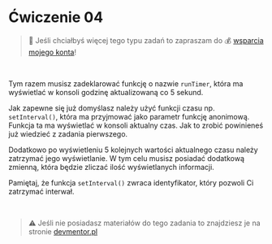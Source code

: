 # Ćwiczenie 04

> :loudspeaker: Jeśli chciałbyś więcej tego typu zadań to zapraszam do :moneybag: [wsparcia mojego konta](https://github.com/sponsors/devmentor-pl)!

&nbsp;

Tym razem musisz zadeklarować funkcję o nazwie `runTimer`, która ma wyświetlać w konsoli godzinę aktualizowaną co 5 sekund.

Jak zapewne się już domyślasz należy użyć funkcji czasu np. `setInterval()`, która ma przyjmować jako parametr funkcję anonimową. Funkcja ta ma wyświetlać w konsoli aktualny czas. Jak to zrobić powinieneś już wiedzieć z zadania pierwszego.

Dodatkowo po wyświetleniu 5 kolejnych wartości aktualnego czasu należy zatrzymać jego wyświetlanie. W tym celu musisz posiadać dodatkową zmienną, która będzie zliczać ilość wyświetlanych informacji. 

Pamiętaj, że funkcja `setInterval()` zwraca identyfikator, który pozwoli Ci zatrzymać interwał.

&nbsp;

> :warning: Jeśli nie posiadasz materiałów do tego zadania to znajdziesz je na stronie [devmentor.pl](https://devmentor.pl/p/js-basics/)
